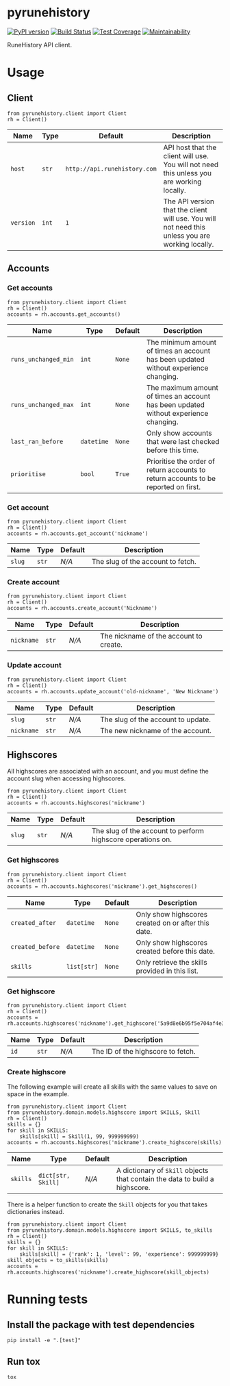 # pyrunehistory

[![PyPI version](https://badge.fury.io/py/pyrunehistory.svg)](https://badge.fury.io/py/pyrunehistory)
[![Build Status](https://travis-ci.org/jmwri/pyrunehistory.svg?branch=master)](https://travis-ci.org/jmwri/pyrunehistory)
[![Test Coverage](https://api.codeclimate.com/v1/badges/9aa891c23deb437b1616/test_coverage)](https://codeclimate.com/github/jmwri/pyrunehistory/test_coverage)
[![Maintainability](https://api.codeclimate.com/v1/badges/9aa891c23deb437b1616/maintainability)](https://codeclimate.com/github/jmwri/pyrunehistory/maintainability)

RuneHistory API client.

# Usage
## Client
```
from pyrunehistory.client import Client
rh = Client()
```

| Name | Type | Default | Description |
| --- | --- | --- | --- |
| `host` | `str` | `http://api.runehistory.com` | API host that the client will use. You will not need this unless you are working locally. |
| `version` | `int` | `1` | The API version that the client will use. You will not need this unless you are working locally. |

## Accounts
### Get accounts
```
from pyrunehistory.client import Client
rh = Client()
accounts = rh.accounts.get_accounts()
```

| Name | Type | Default | Description |
| --- | --- | --- | --- |
| `runs_unchanged_min` | `int` | `None` | The minimum amount of times an account has been updated without experience changing. |
| `runs_unchanged_max` | `int` | `None` | The maximum amount of times an account has been updated without experience changing. |
| `last_ran_before` | `datetime` | `None` | Only show accounts that were last checked before this time. |
| `prioritise` | `bool` | `True` | Prioritise the order of return accounts to return accounts to be reported on first. |

### Get account
```
from pyrunehistory.client import Client
rh = Client()
accounts = rh.accounts.get_account('nickname')
```

| Name | Type | Default | Description |
| --- | --- | --- | --- |
| `slug` | `str` | *N/A* | The slug of the account to fetch. |

### Create account
```
from pyrunehistory.client import Client
rh = Client()
accounts = rh.accounts.create_account('Nickname')
```

| Name | Type | Default | Description |
| --- | --- | --- | --- |
| `nickname` | `str` | *N/A* | The nickname of the account to create. |

### Update account
```
from pyrunehistory.client import Client
rh = Client()
accounts = rh.accounts.update_account('old-nickname', 'New Nickname')
```

| Name | Type | Default | Description |
| --- | --- | --- | --- |
| `slug` | `str` | *N/A* | The slug of the account to update. |
| `nickname` | `str` | *N/A* | The new nickname of the account. |

## Highscores
All highscores are associated with an account, and you must define the account slug when accessing highscores.
```
from pyrunehistory.client import Client
rh = Client()
accounts = rh.accounts.highscores('nickname')
```

| Name | Type | Default | Description |
| --- | --- | --- | --- |
| `slug` | `str` | *N/A* | The slug of the account to perform highscore operations on. |

### Get highscores
```
from pyrunehistory.client import Client
rh = Client()
accounts = rh.accounts.highscores('nickname').get_highscores()
```

| Name | Type | Default | Description |
| --- | --- | --- | --- |
| `created_after` | `datetime` | `None` | Only show highscores created on or after this date. |
| `created_before` | `datetime` | `None` | Only show highscores created before this date. |
| `skills` | `list[str]` | `None` | Only retrieve the skills provided in this list. |

### Get highscore
```
from pyrunehistory.client import Client
rh = Client()
accounts = rh.accounts.highscores('nickname').get_highscore('5a9d8e6b95f5e704af4e3d39')
```

| Name | Type | Default | Description |
| --- | --- | --- | --- |
| `id` | `str` | *N/A* | The ID of the highscore to fetch. |

### Create highscore
The following example will create all skills with the same values to save on space in the example.
```
from pyrunehistory.client import Client
from pyrunehistory.domain.models.highscore import SKILLS, Skill
rh = Client()
skills = {}
for skill in SKILLS:
    skills[skill] = Skill(1, 99, 999999999)
accounts = rh.accounts.highscores('nickname').create_highscore(skills)
```

| Name | Type | Default | Description |
| --- | --- | --- | --- |
| `skills` | `dict[str, Skill]` | *N/A* | A dictionary of `Skill` objects that contain the data to build a highscore. |

There is a helper function to create the `Skill` objects for you that takes dictionaries instead.

```
from pyrunehistory.client import Client
from pyrunehistory.domain.models.highscore import SKILLS, to_skills
rh = Client()
skills = {}
for skill in SKILLS:
    skills[skill] = {'rank': 1, 'level': 99, 'experience': 999999999}
skill_objects = to_skills(skills)
accounts = rh.accounts.highscores('nickname').create_highscore(skill_objects)
```

# Running tests
## Install the package with test dependencies
`pip install -e ".[test]"`

## Run tox
`tox`